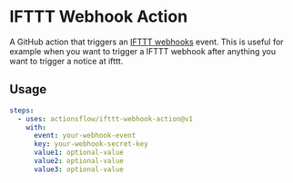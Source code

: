 # IFTTT Webhook Action

A GitHub action that triggers an [IFTTT webhooks](https://ifttt.com/maker_webhooks)
event. This is useful for example when you want to trigger a IFTTT webhook after
anything you want to trigger a notice at ifttt.

## Usage


```yaml
steps:
  - uses: actionsflow/ifttt-webhook-action@v1
    with:
      event: your-webhook-event
      key: your-webhook-secret-key
      value1: optional-value
      value2: optional-value
      value3: optional-value
```
